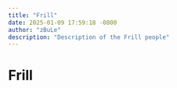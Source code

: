 ```yaml
---
title: "Frill"
date: 2025-01-09 17:59:18 -0800
author: "zBuLe"
description: "Description of the Frill people"
---
```


# Frill

<!-- Content goes here -->